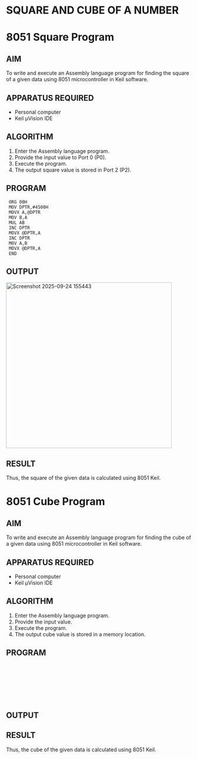 # SQUARE AND CUBE OF A NUMBER
# 8051 Square  Program

## AIM
To write and execute an Assembly language program for finding the square of a given data using 8051 microcontroller in Keil software.

## APPARATUS REQUIRED
- Personal computer
- Keil μVision IDE

## ALGORITHM
1. Enter the Assembly language program.
2. Provide the input value to Port 0 (P0).
3. Execute the program.
4. The output square value is stored in Port 2 (P2).

## PROGRAM
```
 ORG 00H
 MOV DPTR,#4500H
 MOVX A,@DPTR
 MOV B,A
 MUL AB
 INC DPTR
 MOVX @DPTR,A
 INC DPTR
 MOV A,B
 MOVX @DPTR,A
 END
```

## OUTPUT
<img width="450" height="450" alt="Screenshot 2025-09-24 155443" src="https://github.com/user-attachments/assets/d306a5dd-d5cf-4395-a212-a48d6e630ec9" />

## RESULT
Thus, the square of the given data is calculated using 8051 Keil.

# 8051 Cube  Program

## AIM
To write and execute an Assembly language program for finding the cube of a given data using 8051 microcontroller in Keil software.

## APPARATUS REQUIRED
- Personal computer
- Keil μVision IDE

## ALGORITHM
1. Enter the Assembly language program.
2. Provide the input value.
3. Execute the program.
4. The output cube value is stored in a memory location.

## PROGRAM
```








```


## OUTPUT

## RESULT
Thus, the cube of the given data is calculated using 8051 Keil.
